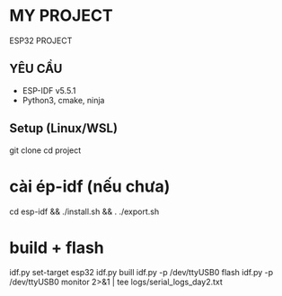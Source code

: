 # MY PROJECT
ESP32 PROJECT

## YÊU CẦU
- ESP-IDF v5.5.1
- Python3, cmake, ninja

## Setup (Linux/WSL)
git clone 
cd project
# cài ép-idf (nếu chưa)
cd esp-idf && ./install.sh && . ./export.sh

# build + flash
idf.py set-target esp32
idf.py buill
idf.py -p /dev/ttyUSB0 flash
idf.py -p /dev/ttyUSB0 monitor 2>&1 | tee logs/serial_logs_day2.txt